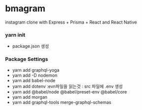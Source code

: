 # bmagram

instagram clone with Express + Prisma + React and React Native

### yarn init

- package.json 생성

### Package Settings

- yarn add graphql-yoga
- yarn add -D nodemon
- yarn add babel-node
- yarn add dotenv :evn파일을 읽는것
  : src 파일에 .env 생성
- yarn add @babel/node @babel/preset-env @babel/core
- yarn add morgan
- yarn add graphql-tools merge-graphql-schemas
